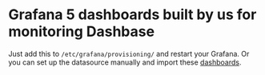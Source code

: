 # Grafana 5 dashboards built by us for monitoring Dashbase
Just add this to `/etc/grafana/provisioning/` and restart your Grafana. Or you can set up the datasource manually and import these [dashboards](https://github.com/dashbase/grafana-dashboards/tree/master/provisioning/dashboards).
